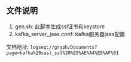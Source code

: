 ## 文件说明

1. gen.sh: 此脚本生成ssl证书和keystore
2. kafka_server_jaas.conf: kafka服务器jaas配置

文档地址: `logseq://graph/Documents?page=kafka%20sasl_ssl%20%E8%AE%A4%E8%AF%81`